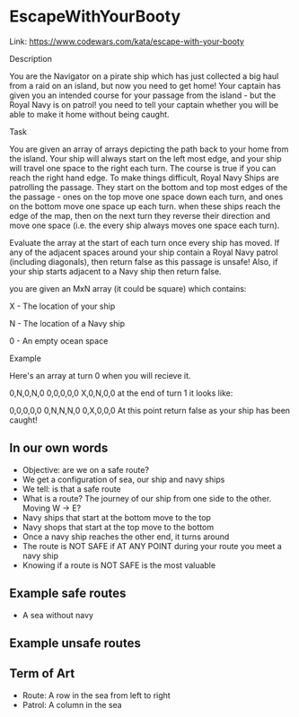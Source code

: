 # EscapeWithYourBooty
Link: https://www.codewars.com/kata/escape-with-your-booty

Description

You are the Navigator on a pirate ship which has just collected a big haul from a raid on an island, but now you need to get home! Your captain has given you an intended course for your passage from the island - but the Royal Navy is on patrol! you need to tell your captain whether you will be able to make it home without being caught.

Task

You are given an array of arrays depicting the path back to your home from the island. Your ship will always start on the left most edge, and your ship will travel one space to the right each turn. The course is true if you can reach the right hand edge. To make things difficult, Royal Navy Ships are patrolling the passage. They start on the bottom and top most edges of the the passage - ones on the top move one space down each turn, and ones on the bottom move one space up each turn. when these ships reach the edge of the map, then on the next turn they reverse their direction and move one space (i.e. the every ship always moves one space each turn).

Evaluate the array at the start of each turn once every ship has moved. If any of the adjacent spaces around your ship contain a Royal Navy patrol (including diagonals), then return false as this passage is unsafe! Also, if your ship starts adjacent to a Navy ship then return false.

you are given an MxN array (it could be square) which contains:

X - The location of your ship

N - The location of a Navy ship

0 - An empty ocean space

Example

Here's an array at turn 0 when you will recieve it.

0,N,0,N,0
0,0,0,0,0
X,0,N,0,0
at the end of turn 1 it looks like:

0,0,0,0,0
0,N,N,N,0
0,X,0,0,0
At this point return false as your ship has been caught!


## In our own words
- Objective: are we on a safe route?
- We get a configuration of sea, our ship and navy ships
- We tell: is that a safe route
- What is a route? 
The journey of our ship from one side to the other. Moving W -> E?
- Navy ships that start at the bottom move to the top
- Navy shops that start at the top move to the bottom
- Once a navy ship reaches the other end, it turns around
- The route is NOT SAFE if AT ANY POINT during your route you meet a navy ship
- Knowing if a route is NOT SAFE is the most valuable

## Example safe routes
- A sea without navy

## Example unsafe routes

## Term of Art
- Route: A row in the sea from left to right
- Patrol: A column in the sea

